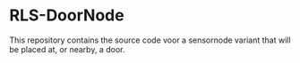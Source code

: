 # RLS-DoorNode
This repository contains the source code voor a sensornode variant that will be placed at, or nearby, a door.
